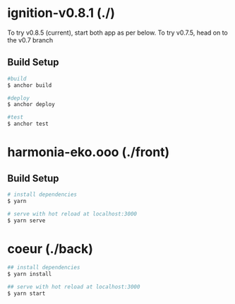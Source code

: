 # ignition-v0.8.1 (./)

To try v0.8.5 (current), start both app as per below.
To try v0.7.5, head on to the v0.7 branch

## Build Setup

```bash
#build
$ anchor build

#deploy
$ anchor deploy

#test
$ anchor test
```

# harmonia-eko.ooo (./front)

## Build Setup

```bash
# install dependencies
$ yarn

# serve with hot reload at localhost:3000
$ yarn serve
```

# coeur (./back)

```bash
## install dependencies
$ yarn install

## serve with hot reload at localhost:3000
$ yarn start
```
